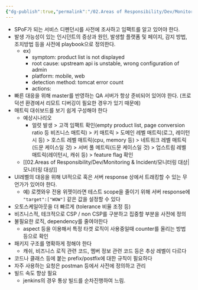 ```yaml
---
{"dg-publish":true,"permalink":"/02.Areas of Responsibility/Dev/Monitoring & Incident/인시던트 예방 및 대응 아이디어/","tags":["dev","monitoring","incident"],"noteIcon":""}
---
```


- SPoF가 되는 서비스 디펜던시를 사전에 조사하고 임팩트를 알고 있어야 한다.
- 발생 가능성이 있는 인시던트의 증상과 원인, 발생할 플랫폼 및 페이지, 감지 방법, 조치방법 등을 사전에 playbook으로 정의한다. 
	- ex) 
		- symptom: product list is not displayed
		- root cause: upstream api is unstable, wrong configuration of admin
		- platform: mobile, web
		- detection method: tomcat error count
		- actions: 
- 빠른 대응을 위해 master를 반영하는 QA 서버가 항상 준비되어 있어야 한다. (프로덕션 환경에서 리모트 디버깅이 필요한 경우가 있기 때문에)
- 매트릭 대쉬보드를 보기 쉽게 구성해야 한다
	- 예상시나리오
		- 얼럿 발생 > 고객 임팩트 확인(empty product list, page conversion ratio 등 비즈니스 매트릭) > 키 매트릭 > 도메인 레벨 매트릭(로그, 레이턴시 등) > 호스트 레벨 매트릭(cpu, memory 등) > 네트워크 레벨 매트릭(드문 케이스일 것) > 서버 풀 메트릭(드문 케이스일 것) > 업스트림 레벨 매트릭(레이턴시, 캐쉬 등) > feature flag 확인
	- [[02.Areas of Responsibility/Dev/Monitoring & Incident/모니터링 대상\|모니터링 대상]]
- UI레벨의 대응을 위해 UI적으로 혹은 서버 response 상에서 트래킹할 수 있는 무언가가 있어야 한다.
	- 예) 로켓와우 전용 위젯이라면 테스트 scope을 줄이기 위해 서버 response에 `"target":["WOW"]` 같은 값을 설정할 수 있다
- 오토스케일아웃을 더 빠르게 (tolerance 비율 조정 등)
- 비즈니스적, 테크적으로 CSP / non CSP를 구분하고 집중할 부분을 사전에 정의
- 불필요한 로직, dependency를 줄여야한다
	- aspect 등을 이용해서 특정 타겟 로직이 사용중일때 counter를 올리는 방법 등으로 확인 
- 패키지 구조를 명확하게 정해야 한다
	- 캐쉬, 비즈니스 로직 관련 코드, 멤버 정보 관련 코드 등은 추상 레벨이 다르다
- 코드나 클래스 등에 붙는 prefix/postfix에 대한 규칙이 필요하다
- 자주 사용하는 요청은 postman 등에서 사전에 정의하고 관리
- 빌드 속도 향상 필요
	- jenkins의 경우 통상 빌드를 순차진행하여 느림. 
